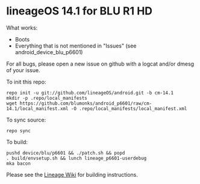 # lineageOS 14.1 for BLU R1 HD
What works:
- Boots
- Everything that is not mentioned in "Issues" (see android_device_blu_p6601)

For all bugs, please open a new issue on github with a logcat and/or dmesg of your issue.

To init this repo:

    repo init -u git://github.com/lineageOS/android.git -b cm-14.1
    mkdir -p .repo/local_manifests
    wget https://github.com/blumonks/android_p6601/raw/cm-14.1/local_manifest.xml -O .repo/local_manifests/local_manifest.xml

To sync source:

    repo sync

To build:

    pushd device/blu/p6601 && ./patch.sh && popd
    . build/envsetup.sh && lunch lineage_p6601-userdebug
    mka bacon

Please see the [Lineage Wiki](http://www.lineageosrom.com/2017/01/how-to-build-lineageos-rom-for-any.html) for building instructions.
